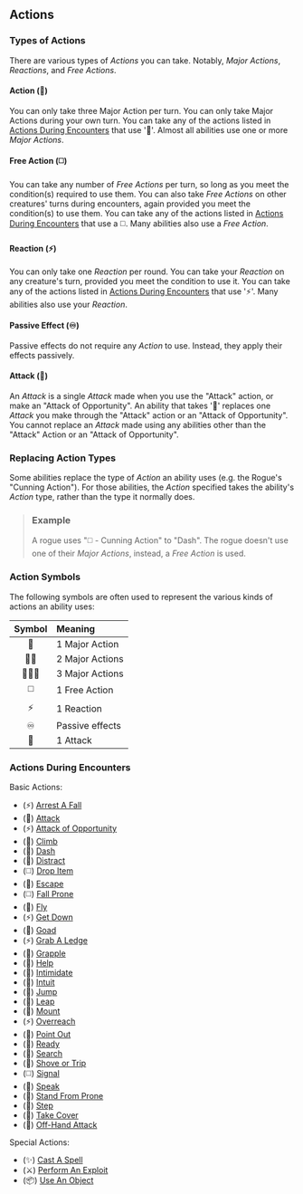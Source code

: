 ## Actions

### Types of Actions

There are various types of *Actions* you can take. Notably, *Major Actions*, *Reactions*, and *Free Actions*.

#### Action (🔷)

You can only take three Major Action per turn. You can only take Major Actions during your own turn. You can take any of the actions listed in [Actions During Encounters][ADE] that use '🔷'. Almost all abilities use one or more *Major Actions*.

#### Free Action (◻️)

You can take any number of *Free Actions* per turn, so long as you meet the condition(s) required to use them. You can also take *Free Actions* on other creatures' turns during encounters, again provided you meet the condition(s) to use them. You can take any of the actions listed in [Actions During Encounters][ADE] that use a ◻️. Many abilities also use a *Free Action*.

#### Reaction (⚡)

You can only take one *Reaction* per round. You can take your *Reaction* on any creature's turn, provided you meet the condition to use it. You can take any of the actions listed in [Actions During Encounters][ADE] that use '⚡'. Many abilities also use your *Reaction*.

#### Passive Effect (♾️)

Passive effects do not require any *Action* to use. Instead, they apply their effects passively.

#### Attack (🔺)

An *Attack* is a single *Attack* made when you use the "Attack" action, or make an "Attack of Opportunity". An ability that takes '🔺' replaces one *Attack* you make through the "Attack" action or an "Attack of Opportunity". You cannot replace an *Attack* made using any abilities other than the "Attack" Action or an "Attack of Opportunity".

### Replacing Action Types

Some abilities replace the type of *Action* an ability uses (e.g. the Rogue's "Cunning Action"). For those abilities, the *Action* specified takes the ability's *Action* type, rather than the type it normally does.

> ### Example
>
> A rogue uses "◻️ - Cunning Action" to "Dash". The rogue doesn't use one of their *Major Actions*, instead, a *Free Action* is used.

### Action Symbols

The following symbols are often used to represent the various kinds of actions an ability uses:

<!-- This looks ugly but it works. -->

| Symbol | Meaning         |
|:------:|:----------------|
|   🔷   | 1 Major Action  |
|  🔷🔷  | 2 Major Actions |
| 🔷🔷🔷 | 3 Major Actions |
|   ◻️   | 1 Free Action   |
|   ⚡    | 1 Reaction      |
|   ♾️   | Passive effects |
|   🔺   | 1 Attack        |

### Actions During Encounters

Basic Actions:
* (⚡) [Arrest A Fall][AAF]
* (🔷) [Attack][ATK]
* (⚡) [Attack of Opportunity][AOO]
* (🔷) [Climb][CLB]
* (🔷) [Dash][DSH]
* (🔷) [Distract][DCT]
* (◻️) [Drop Item][DIM]
* (🔷) [Escape][ESC]
* (◻️) [Fall Prone][FAP]
* (🔷) [Fly][FLY]
* (⚡) [Get Down][GET]
* (🔷) [Goad][GOD]
* (⚡) [Grab A Ledge][GAL]
* (🔷) [Grapple][GPL]
* (🔷) [Help][HLP]
* (🔷) [Intimidate][ITD]
* (🔷) [Intuit][INT]
* (🔷) [Jump][JMP]
* (🔷) [Leap][LEP]
* (🔷) [Mount][MNT]
* (⚡) [Overreach][OVR]
* (🔷) [Point Out][POT]
* (🔷) [Ready][RDY]
* (🔷) [Search][SCH]
* (🔷) [Shove or Trip][SHP]
* (◻️) [Signal][SGL]
* (🔷) [Speak][SPK]
* (🔷) [Stand From Prone][SFP]
* (🔷) [Step][STP]
* (🔷) [Take Cover][TKC]
* (🔷) [Off-Hand Attack][TWF]

Special Actions:
* (✨) [Cast A Spell][CAS]
* (⚔️) [Perform An Exploit][PAE]
* (📦) [Use An Object][UAO]

<!-- links. -->

[ADE]: #actions-during-encounters

[AAF]: ./Basic%20Actions/Arrest%20A%20Fall.md
[ATK]: ./Basic%20Actions/Attack.md
[AOO]: ./Basic%20Actions/Attacks%20of%20Opportunity.md
[CLB]: ./Basic%20Actions/Climb.md
[DSH]: ./Basic%20Actions/Dash.md
[DCT]: ./Basic%20Actions/Distract.md
[DIM]: ./Basic%20Actions/Drop%20Item.md
[ESC]: ./Basic%20Actions/Escape.md
[FAP]: ./Basic%20Actions/Fall%20Prone.md
[FLY]: ./Basic%20Actions/Fly.md
[GET]: ./Basic%20Actions/Get%20Down.md
[GOD]: ./Basic%20Actions/Goad.md
[GAL]: ./Basic%20Actions/Grab%20A%20Ledge.md
[GPL]: ./Basic%20Actions/Grapple.md
[HLP]: ./Basic%20Actions/Help.md
[ITD]: ./Basic%20Actions/Intimidate.md
[INT]: ./Basic%20Actions/Intuit.md
[JMP]: ./Basic%20Actions/Jump.md
[LEP]: ./Basic%20Actions/Leap.md
[MNT]: ./Basic%20Actions/Mount.md
[OVR]: ./Basic%20Actions/Overreach.md
[POT]: ./Basic%20Actions/Point%20Out.md
[RDY]: ./Basic%20Actions/Ready.md
[SCH]: ./Basic%20Actions/Search.md
[SHP]: ./Basic%20Actions/Shove%20or%20Trip.md
[SGL]: ./Basic%20Actions/Signal.md
[SPK]: ./Basic%20Actions/Speak.md
[SFP]: ./Basic%20Actions/Stand%20From%20Prone.md
[STP]: ./Basic%20Actions/Step.md
[TKC]: ./Basic%20Actions/Take%20Cover.md
[TWF]: ./Basic%20Actions/Two-Weapon%20Fighting.md
[CAS]: ./Basic%20Actions/Cast%20A%20Spell.md
[PAE]: ./Special%20Actions/Perform%20An%20Exploit.md
[UAO]: ./Special%20Actions/Use%20An%20Object.md
